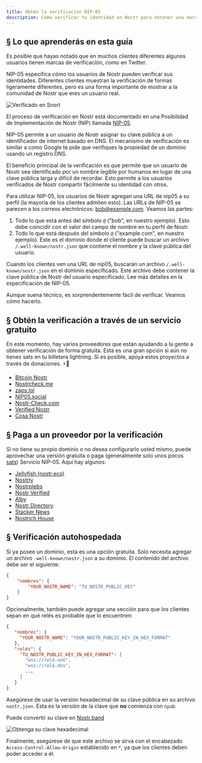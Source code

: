 ```yaml
---
title: Obtén la verificación NIP-05
description: Cómo verificar tu identidad en Nostr para obtener una marca de verificación y una manera más fácil de compartir tu cuenta..
---
```


## [§](#lo-que-aprenderás) Lo que aprenderás en esta guía

Es posible que hayas notado que en muchos clientes diferentes algunos usuarios tienen marcas de verificación, como en Twitter.

NIP-05 especifica cómo los usuarios de Nostr pueden verificar sus identidades. Diferentes clientes muestran la verificación de formas ligeramente diferentes, pero es una forma importante de mostrar a la comunidad de Nostr que eres un usuario real.

![Verificado en Snort](/images/snort-verified.webp)

El proceso de verificación en Nostr está documentado en una Posibilidad de Implementación de Nostr (NIP) llamada [NIP-05](https://github.com/nostr-protocol/nips/blob/master/05.md).

NIP-05 permite a un usuario de Nostr asignar su clave pública a un identificador de internet basado en DNS. El mecanismo de verificación es similar a como Google te pide que verifiques la propiedad de un dominio usando un registro DNS.

El beneficio principal de la verificación es que permite que un usuario de Nostr sea identificado por un nombre legible por humanos en lugar de una clave pública larga y difícil de recordar. Esto permite a los usuarios verificados de Nostr compartir fácilmente su identidad con otros.

Para utilizar NIP-05, los usuarios de Nostr agregan una URL de nip05 a su perfil (la mayoría de los clientes admiten esto). Las URLs de NIP-05 se parecen a los correos electrónicos: bob@example.com. Veamos las partes:

1. Todo lo que está antes del símbolo `@` ("bob", en nuestro ejemplo). Esto debe coincidir con el valor del campo de nombre en tu perfil de Nostr.
2. Todo lo que está después del símbolo `@` ("example.com", en nuestro ejemplo). Este es el dominio donde el cliente puede buscar un archivo `/.well-known/nostr.json` que contiene el nombre y la clave pública del usuario.

Cuando los clientes ven una URL de nip05, buscarán un archivo `/.well-known/nostr.json` en el dominio especificado. Este archivo debe contener la clave pública de Nostr del usuario especificado. Lee más detalles en la especificación de NIP-05.

Aunque suena técnico, es sorprendentemente fácil de verificar. Veamos cómo hacerlo.

## [§](#verificación-gratuita) Obtén la verificación a través de un servicio gratuito

En este momento, hay varios proveedores que están ayudando a la gente a obtener verificación de forma gratuita. Esta es una gran opción si aún no tienes sats en tu billetera lightning. Si es posible, apoya estos proyectos a través de donaciones. ⚡🤙

-   [Bitcoin Nostr](https://bitcoinnostr.com/)
-   [Nostrcheck.me](https://nostrcheck.me)
-   [zaps.lol](https://zaps.lol/)
-   [NIP05.social](https://nip05.social)
-   [Nostr-Check.com](https://nostr-check.com/)
-   [Verified Nostr](https://verified-nostr.com/)
-   [Cosa Nostr](https://cosanostr.com)

## [§](#verificación-pagada) Paga a un proveedor por la verificación

Si no tiene su propio dominio o no desea configurarlo usted mismo, puede aprovechar una versión gratuita o paga (generalmente solo unos pocos [sats](https://coinmarketcap.com/alexandria/glossary/satoshi-sats)) Servicio NIP-05. Aquí hay algunos:

-   [Jellyfish (nostr.eco)](https://jellyfish.land/nip05)
-   [Nostrly](https://www.nostrly.com)
-   [Nostrplebs](https://nostrplebs.com)
-   [Nostr Verified](https://nostrverified.com)
-   [Alby](https://getalby.com)
-   [Nostr Directory](https://nostr.directory)
-   [Stacker News](https://stacker.news)
-   [Nostrich House](https://nostrich.house)

## [§](#verificacion-autohospedada) Verificación autohospedada

Si ya posee un dominio, esta es una opción gratuita. Solo necesita agregar un archivo `.well-known/nostr.json` a su dominio. El contenido del archivo debe ser el siguiente:

```json
{
    "nombres": {
        "YOUR_NOSTR_NAME": "TU_NOSTR_PUBLIC_KEY"
    }
}
```

Opcionalmente, también puede agregar una sección para que los clientes sepan en qué relés es probable que lo encuentren:

```json
{
   "nombres": {
     "YOUR_NOSTR_NAME": "YOUR_NOSTR_PUBLIC_KEY_IN_HEX_FORMAT"
   },
   "relés": {
     "TU_NOSTR_PUBLIC_KEY_IN_HEX_FORMAT": [
       "wss://relé.uno",
       "wss://relé.dos",
       ...
     ]
   }
}
```

Asegúrese de usar la versión hexadecimal de su clave pública en su archivo `nostr.json`. Esta es la versión de la clave que **no** comienza con `npub`.

Puede convertir su clave en [Nostr.band](https://nostr.band)

![Obtenga su clave hexadecimal](/images/get-hex-key.webp)

Finalmente, asegúrese de que este archivo se sirva con el encabezado `Access-Control-Allow-Origin` establecido en `*`, ya que los clientes deben poder acceder a él.
